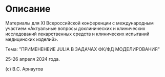 # Описание

Материалы для XI Всероссийской конференции с международным участием «Актуальные вопросы доклинических и клинических исследований лекарственных средств и клинических испытаний медицинских изделий».

Тема: "ПРИМЕНЕНЕИЕ JULIA В ЗАДАЧАХ ФК/ФД МОДЕЛИРОВАНИЯ"

25-26 апреля 2024 года.

(с) В.С. Арнаутов

